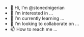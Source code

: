 - 👋 Hi, I’m @stonednigerian
- 👀 I’m interested in ...
- 🌱 I’m currently learning ...
- 💞️ I’m looking to collaborate on ...
- 📫 How to reach me ...

<!---
stonednigerian/stonednigerian is a ✨ special ✨ repository because its `README.md` (this file) appears on your GitHub profile.
You can click the Preview link to take a look at your changes.
--->
